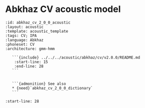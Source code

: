 
# Abkhaz CV acoustic model

``````{acoustic} Abkhaz CV acoustic model
:id: abkhaz_cv_2_0_0_acoustic
:layout: acoustic
:template: acoustic_template
:tags: CV; IPA
:language: Abkhaz
:phoneset: CV
:architecture: gmm-hmm

   ```{include} ../../../acoustic/abkhaz/cv/v2.0.0/README.md
    :start-line: 15
    :end-line: 28
   ```


   ```{admonition} See also
   * {need}`abkhaz_cv_2_0_0_dictionary`
   ```
``````

```{include} ../../../acoustic/abkhaz/cv/v2.0.0/README.md
:start-line: 28
```
